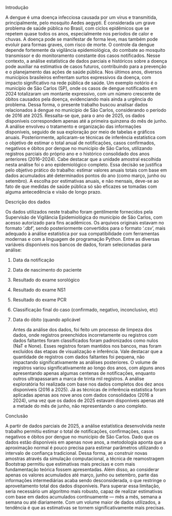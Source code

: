 Introdução

A dengue é uma doença infecciosa causada por um vírus e transmitida, principalmente, pelo mosquito Aedes aegypti. É considerada um grave problema de saúde pública no Brasil, com ciclos epidêmicos que se repetem quase todos os anos, especialmente nos períodos de calor e chuvas. A doença pode se manifestar de forma leve, mas também pode evoluir para formas graves, com risco de morte. O controle da dengue depende fortemente da vigilância epidemiológica, do combate ao mosquito transmissor e do monitoramento constante dos casos notificados. Nesse contexto, a análise estatística de dados parciais e históricos sobre a doença pode auxiliar na estimativa de casos futuros, contribuindo para a prevenção e o planejamento das ações de saúde pública.
Nos últimos anos, diversos municípios brasileiros enfrentam surtos expressivos da doença, com impacto significativo na rede pública de saúde. Um exemplo notório é o município de São Carlos (SP), onde os casos de dengue notificados em 2024 totalizaram um montante expressivo, com um número crescente de óbitos causados pela doença, evidenciando mais ainda a urgência do problema. Dessa forma, o presente trabalho buscou analisar dados relacionados à dengue no município de São Carlos, considerando o período de 2016 até 2025. Ressalta-se que, para o ano de 2025, os dados disponíveis correspondem apenas até a primeira quinzena do mês de junho. A análise envolveu o tratamento e organização das informações disponíveis, seguido de sua exploração por meio de tabelas e gráficos anuais. Posteriormente, aplicaram-se técnicas de inferência estatística com o objetivo de estimar o total anual de notificações, casos confirmados, negativos e óbitos por dengue no município de São Carlos, utilizando registros parciais do próprio ano e o histórico consolidado dos anos anteriores (2016–2024).
Cabe destacar que a unidade amostral escolhida nesta análise foi o ano epidemiológico completo. Essa decisão se justifica pelo objetivo prático do trabalho: estimar valores anuais totais com base em dados acumulados até determinados pontos do ano (como março, junho ou setembro). A escolha por estimativas anuais, e não mensais, deve-se ao fato de que medidas de saúde pública só são eficazes se tomadas com alguma antecedência e visão de longo prazo. 

Descrição dos dados

Os dados utilizados neste trabalho foram gentilmente fornecidos pela Supervisão de Vigilância Epidemiológica do município de São Carlos, com acesso autorizado para fins acadêmicos. Os arquivos originais estavam no formato ‘.dbf’, sendo posteriormente convertidos para o formato ‘.csv’, mais adequado à análise estatística por sua compatibilidade com ferramentas modernas e com a linguagem de programação Python.
Entre as diversas variáveis disponíveis nos bancos de dados, foram selecionadas para análise:

1. Data da notificação
2. Data de nascimento do paciente
3. Resultado do exame sorológico
4. Resultado do exame NS1
5. Resultado do exame PCR
6. Classificação final do caso (confirmado, negativo, inconclusivo, etc)
7. Data do óbito (quando aplicável
	
	Antes da análise dos dados, foi feito um processo de limpeza dos dados, onde registros preenchidos incorretamente ou registros com dados faltantes foram classificados foram padronizados como nulos (NaT e None). Esses registros foram mantidos nos bancos, mas foram excluídos das etapas de visualização e inferência. Vale destacar que a quantidade de registros com dados faltantes foi pequena, não impactando significativamente as análises posteriores.
O volume de registros variou significativamente ao longo dos anos, com alguns anos apresentando apenas algumas centenas de notificações, enquanto outros ultrapassaram a marca de trinta mil registros. A análise exploratória foi realizada com base nos dados completos dos dez anos disponíveis (2016 a 2025). Já as técnicas de inferência estatística foram aplicadas apenas aos nove anos com dados consolidados (2016 a 2024), uma vez que os dados de 2025 estavam disponíveis apenas até a metade do mês de junho, não representando o ano completo.

Conclusão

A partir de dados parciais de 2025, a análise estatística desenvolvida neste trabalho permitiu estimar o total de notificações, confirmações, casos negativos e óbitos por dengue no município de São Carlos. Dado que os dados estão disponíveis em apenas nove anos, a metodologia aponta que a aproximação normal é pouco precisa para estimar parâmetros utilizando o intervalo de confiança tradicional. Dessa forma, ao construir novas amostras através da simulação computacional, a técnica de reamostragem Bootstrap permitiu que estimativas mais precisas e com mais fundamentação teórica fossem apresentadas. Além disso, ao considerar apenas os valores acumulados até março, junho ou setembro, parte das informações intermediárias acaba sendo desconsiderada, o que restringe o aproveitamento total dos dados disponíveis. Para superar essa limitação, seria necessário um algoritmo mais robusto, capaz de realizar estimativas com base em dados acumulados continuamente — mês a mês, semana a semana ou até diariamente. Com um volume maior de dados utilizados, a tendência é que as estimativas se tornem significativamente mais precisas.
